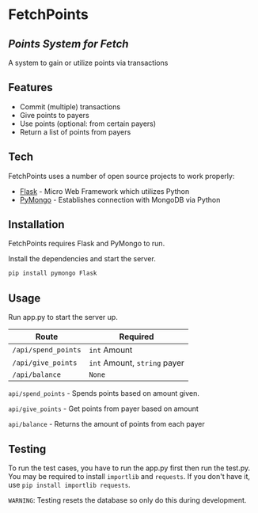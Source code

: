 # FetchPoints

## _Points System for Fetch_

A system to gain or utilize points via transactions

## Features

- Commit (multiple) transactions
- Give points to payers
- Use points (optional: from certain payers)
- Return a list of points from payers

## Tech

FetchPoints uses a number of open source projects to work properly:

- [Flask] - Micro Web Framework which utilizes Python 
- [PyMongo] - Establishes connection with MongoDB via Python

## Installation

FetchPoints requires Flask and PyMongo to run.

Install the dependencies and start the server.

```sh
pip install pymongo Flask
```

## Usage

Run app.py to start the server up.

| Route              | Required                     |
| ------------------ | ---------------------------- |
|`/api/spend_points` | `int` Amount                 |
|`/api/give_points`  | `int` Amount, `string` payer |
|`/api/balance`      | `None`                       |

`api/spend_points` - Spends points based on amount given. 

`api/give_points` - Get points from payer based on amount

`api/balance` - Returns the amount of points from each payer


## Testing

To run the test cases, you have to run the app.py first then run the test.py. You may be required to install `importlib` and `requests`. If you don't have it, use `pip install importlib requests`.

`WARNING`: Testing resets the database so only do this during development.

[//]: # (These are reference links used in the body of this note and get stripped out when the markdown processor does its job. There is no need to format nicely because it shouldn't be seen. Thanks SO - http://stackoverflow.com/questions/4823468/store-comments-in-markdown-syntax)
   [Flask]: https://flask.palletsprojects.com/en/2.0.x/
   [PyMongo]: https://pymongo.readthedocs.io/en/stable/
   
   [MarkDownCredit]: dillinger.io
